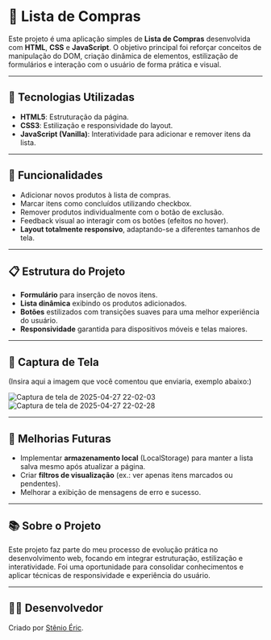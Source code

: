 # 🛒 Lista de Compras  

Este projeto é uma aplicação simples de **Lista de Compras** desenvolvida com **HTML**, **CSS** e **JavaScript**. O objetivo principal foi reforçar conceitos de manipulação do DOM, criação dinâmica de elementos, estilização de formulários e interação com o usuário de forma prática e visual.  

---

## 🚀 Tecnologias Utilizadas  
- **HTML5**: Estruturação da página.  
- **CSS3**: Estilização e responsividade do layout.  
- **JavaScript (Vanilla)**: Interatividade para adicionar e remover itens da lista.  

---

## 🎯 Funcionalidades  
- Adicionar novos produtos à lista de compras.  
- Marcar itens como concluídos utilizando checkbox.  
- Remover produtos individualmente com o botão de exclusão.  
- Feedback visual ao interagir com os botões (efeitos no hover).  
- **Layout totalmente responsivo**, adaptando-se a diferentes tamanhos de tela.  

---

## 📋 Estrutura do Projeto  
- **Formulário** para inserção de novos itens.  
- **Lista dinâmica** exibindo os produtos adicionados.  
- **Botões** estilizados com transições suaves para uma melhor experiência do usuário.  
- **Responsividade** garantida para dispositivos móveis e telas maiores.  

---

## 📸 Captura de Tela  
(Insira aqui a imagem que você comentou que enviaria, exemplo abaixo:)  

![Captura de tela de 2025-04-27 22-02-03](https://github.com/user-attachments/assets/73689c3e-7de3-4d36-b13e-c5f88a818666)
![Captura de tela de 2025-04-27 22-02-28](https://github.com/user-attachments/assets/ad0624d3-cd44-449b-9f5e-3802d4259125)


---

## 🔮 Melhorias Futuras  
- Implementar **armazenamento local** (LocalStorage) para manter a lista salva mesmo após atualizar a página.  
- Criar **filtros de visualização** (ex.: ver apenas itens marcados ou pendentes).  
- Melhorar a exibição de mensagens de erro e sucesso.  

---

## 📚 Sobre o Projeto  
Este projeto faz parte do meu processo de evolução prática no desenvolvimento web, focando em integrar estruturação, estilização e interatividade. Foi uma oportunidade para consolidar conhecimentos e aplicar técnicas de responsividade e experiência do usuário.  

---

## 🧑‍💻 Desenvolvedor  
Criado por [Stênio Éric](https://github.com/StenioEric).  

